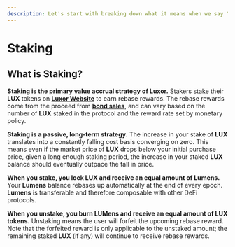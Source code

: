```yaml
---
description: Let's start with breaking down what it means when we say "stake".
---
```


# Staking

## What is Staking?

**Staking is the primary value accrual strategy of Luxor.** Stakers stake their **LUX** tokens on [**Luxor Website**](https://soul.sh/luxor) to earn rebase rewards. The rebase rewards come from the proceed from [**bond sales**](minting.md), and can vary based on the number of **LUX** staked in the protocol and the reward rate set by monetary policy.

**Staking is a passive, long-term strategy.** The increase in your stake of **LUX** translates into a constantly falling cost basis converging on zero. This means even if the market price of **LUX** drops below your initial purchase price, given a long enough staking period, the increase in your staked **LUX** balance should eventually outpace the fall in price.

**When you stake, you lock LUX and receive an equal amount of Lumens.** Your **Lumens** balance rebases up automatically at the end of every epoch. **Lumens** is transferable and therefore composable with other DeFi protocols.

**When you unstake, you burn LUMens and receive an equal amount of LUX tokens.** Unstaking means the user will forfeit the upcoming rebase reward. Note that the forfeited reward is only applicable to the unstaked amount; the remaining staked **LUX** (if any) will continue to receive rebase rewards.
